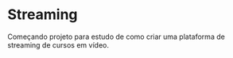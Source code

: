 # Streaming

Começando projeto para estudo de como criar uma plataforma de streaming de cursos em vídeo.
